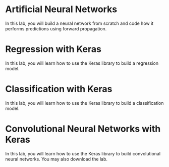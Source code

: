 # Artificial Neural Networks

In this lab, you will build a neural network from scratch and code how it performs predictions using forward propagation.

# Regression with Keras
In this lab, you will learn how to use the Keras library to build a regression model.

# Classification with Keras
In this lab, you will learn how to use the Keras library to build a classification model. 

# Convolutional Neural Networks with Keras
In this lab, you will learn how to use the Keras library to build convolutional neural networks. You may also download the lab.